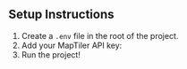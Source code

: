 ## Setup Instructions

1. Create a `.env` file in the root of the project.
2. Add your MapTiler API key:
3. Run the project!
